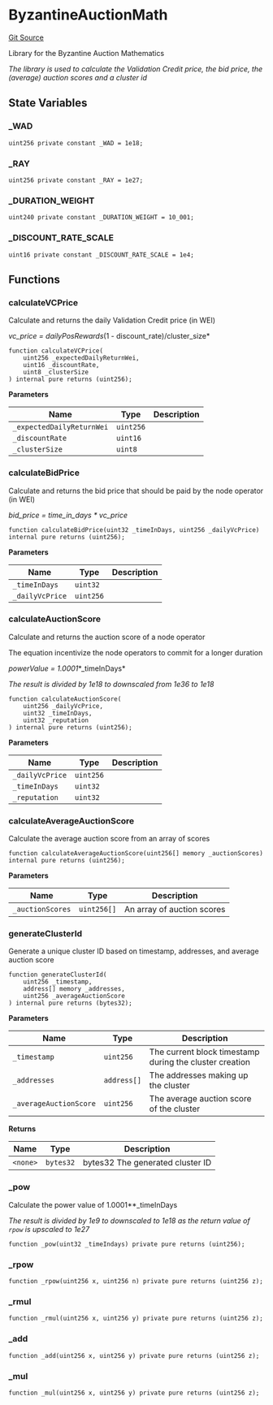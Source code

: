 # ByzantineAuctionMath
[Git Source](https://github.com/Byzantine-Finance/byzantine-contracts/blob/9fb891800d52aaca6ef4f8a781c3003290fa4d2f/src/libraries/ByzantineAuctionMath.sol)

Library for the Byzantine Auction Mathematics

*The library is used to calculate the Validation Credit price, the bid price, the (average) auction scores and a cluster id*


## State Variables
### _WAD

```solidity
uint256 private constant _WAD = 1e18;
```


### _RAY

```solidity
uint256 private constant _RAY = 1e27;
```


### _DURATION_WEIGHT

```solidity
uint240 private constant _DURATION_WEIGHT = 10_001;
```


### _DISCOUNT_RATE_SCALE

```solidity
uint16 private constant _DISCOUNT_RATE_SCALE = 1e4;
```


## Functions
### calculateVCPrice

Calculate and returns the daily Validation Credit price (in WEI)

*vc_price = dailyPosRewards*(1 - discount_rate)/cluster_size*


```solidity
function calculateVCPrice(
    uint256 _expectedDailyReturnWei,
    uint16 _discountRate,
    uint8 _clusterSize
) internal pure returns (uint256);
```
**Parameters**

|Name|Type|Description|
|----|----|-----------|
|`_expectedDailyReturnWei`|`uint256`||
|`_discountRate`|`uint16`||
|`_clusterSize`|`uint8`||


### calculateBidPrice

Calculate and returns the bid price that should be paid by the node operator (in WEI)

*bid_price = time_in_days * vc_price*


```solidity
function calculateBidPrice(uint32 _timeInDays, uint256 _dailyVcPrice) internal pure returns (uint256);
```
**Parameters**

|Name|Type|Description|
|----|----|-----------|
|`_timeInDays`|`uint32`||
|`_dailyVcPrice`|`uint256`||


### calculateAuctionScore

Calculate and returns the auction score of a node operator

The equation incentivize the node operators to commit for a longer duration

*powerValue = 1.0001**_timeInDays*

*The result is divided by 1e18 to downscaled from 1e36 to 1e18*


```solidity
function calculateAuctionScore(
    uint256 _dailyVcPrice,
    uint32 _timeInDays,
    uint32 _reputation
) internal pure returns (uint256);
```
**Parameters**

|Name|Type|Description|
|----|----|-----------|
|`_dailyVcPrice`|`uint256`||
|`_timeInDays`|`uint32`||
|`_reputation`|`uint32`||


### calculateAverageAuctionScore

Calculate the average auction score from an array of scores


```solidity
function calculateAverageAuctionScore(uint256[] memory _auctionScores) internal pure returns (uint256);
```
**Parameters**

|Name|Type|Description|
|----|----|-----------|
|`_auctionScores`|`uint256[]`|An array of auction scores|


### generateClusterId

Generate a unique cluster ID based on timestamp, addresses, and average auction score


```solidity
function generateClusterId(
    uint256 _timestamp,
    address[] memory _addresses,
    uint256 _averageAuctionScore
) internal pure returns (bytes32);
```
**Parameters**

|Name|Type|Description|
|----|----|-----------|
|`_timestamp`|`uint256`|The current block timestamp during the cluster creation|
|`_addresses`|`address[]`|The addresses making up the cluster|
|`_averageAuctionScore`|`uint256`|The average auction score of the cluster|

**Returns**

|Name|Type|Description|
|----|----|-----------|
|`<none>`|`bytes32`|bytes32 The generated cluster ID|


### _pow

Calculate the power value of 1.0001**_timeInDays

*The result is divided by 1e9 to downscaled to 1e18 as the return value of `rpow` is upscaled to 1e27*


```solidity
function _pow(uint32 _timeIndays) private pure returns (uint256);
```

### _rpow


```solidity
function _rpow(uint256 x, uint256 n) private pure returns (uint256 z);
```

### _rmul


```solidity
function _rmul(uint256 x, uint256 y) private pure returns (uint256 z);
```

### _add


```solidity
function _add(uint256 x, uint256 y) private pure returns (uint256 z);
```

### _mul


```solidity
function _mul(uint256 x, uint256 y) private pure returns (uint256 z);
```


